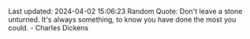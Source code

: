 Last updated: 2024-04-02 15:06:23
Random Quote: Don't leave a stone unturned. It's always something, to know you have done the most you could. - Charles Dickens